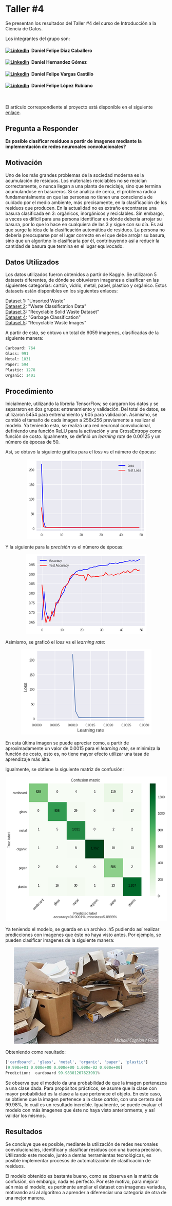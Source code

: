 # Taller #4
Se presentan los resultados del Taller #4 del curso de Introducción a la Ciencia de Datos.

Los integrantes del grupo son:

#### [![LinkedIn](https://img.shields.io/badge/linkedin-%230077B5.svg?style=for-the-badge&logo=linkedin&logoColor=white)](https://www.linkedin.com/in/daniel-felipe-d%C3%ADaz-caballero-8735ab234/) Daniel Felipe Díaz Caballero

#### [![LinkedIn](https://img.shields.io/badge/linkedin-%230077B5.svg?style=for-the-badge&logo=linkedin&logoColor=white)](https://www.linkedin.com/in/daniel-fabi%C3%A1n-hern%C3%A1ndez-g%C3%B3mez-05a43b221/) Daniel Hernandez Gómez

#### [![LinkedIn](https://img.shields.io/badge/linkedin-%230077B5.svg?style=for-the-badge&logo=linkedin&logoColor=white)](https://www.linkedin.com/in/daniel-vargas-castillo/) Daniel Felipe Vargas Castillo

#### [![LinkedIn](https://img.shields.io/badge/linkedin-%230077B5.svg?style=for-the-badge&logo=linkedin&logoColor=white)](https://www.linkedin.com/in/dflopez/) Daniel Felipe López Rubiano

<br>

El artículo correspondiente al proyecto está disponible en el siguiente [enlace](https://medium.com/@df.diazc/waste-management-using-neural-networks-20da7bbb81d7).

## Pregunta a Responder
**Es posible clasificar residuos a partir de imagenes mediante la implementación de redes neuronales convolucionales?**

## Motivación

Uno de los más grandes problemas de la sociedad moderna es la acumulación de residuos. Los materiales reciclables no se reciclan correctamente, o nunca llegan a una planta de reciclaje, sino que termina acumulandose en basureros. Si se analiza de cerca, el problema radica fundamentalmente en que las personas no tienen una consciencia de cuidado por el medio ambiente, más precisamente, en la clasificación de los residuos que producen. En la actualidad no es extraño encontrarse una basura clasificada en 3: orgánicos, inorgánicos y reciclables. Sin embargo, a veces es difícil para una persona identificar en dónde debería arrojar su basura, por lo que lo hace en cualquiera de las 3 y sigue con su día. Es así que surge la idea de la clasificación automática de residuos. La persona no debería preocuparse por el lugar correcto en el que debe arrojar su basura, sino que un algorítmo lo clasificaría por él, contribuyendo así a reducir la cantidad de basura que termina en el lugar equivocado.

## Datos Utilizados

Los datos utilizados fueron obtenidos a partir de Kaggle. Se utilizaron 5 datasets diferentes, de dónde se obtuvieron imagenes a clasificar en las siguientes categorías: cartón, vidrio, metal, papel, plastico y orgánico. Estos datasets están disponibles en los siguientes enlaces:

[Dataset 1](https://www.kaggle.com/datasets/roy2004/unsortedwaste): "Unsorted Waste"<br>
[Dataset 2](https://www.kaggle.com/datasets/techsash/waste-classification-data): "Waste Classification Data"<br>
[Dataset 3](https://www.kaggle.com/datasets/hseyinsaidkoca/recyclable-solid-waste-dataset-on-5-background-co): "Recyclable Solid Waste Dataset"<br>
[Dataset 4](https://www.kaggle.com/datasets/ionutandreivaduva/garbage-classification): "Garbage Classification"<br>
[Dataset 5](https://www.kaggle.com/datasets/sanjadrag24/recyclable-waste-images): "Recyclable Waste Images"<br>

A partir de esto, se obtuvo un total de 6059 imagenes, clasificadas de la siguiente manera:

```python
Carboard: 764
Glass: 991
Metal: 1031
Paper: 594
Plastic: 1278
Organic: 1401
```

## Procedimiento

Inicialmente, utilizando la librería TensorFlow, se cargaron los datos y se separaron en dos grupos: entrenamiento y validación. Del total de datos, se utilizaron 5454 para entrenamiento y 605 para validación. Asimismo, se cambió el tamaño de cada imagen a 256x256 previamente a realizar el modelo. Ya teniendo esto, se realizó una red neuronal convolucional, definiendo una función ReLU para la activación y una CrossEntropy como función de costo. Igualmente, se definió un *learning rate* de 0.00125 y un número de épocas de 50.

Así, se obtuvo la siguiente gráfica para el *loss* vs el número de épocas:

<p align="center">
  <img src="https://github.com/dfdiazc/IntroCienciaDatos4/blob/main/results/loss.png?raw=true">
</p>

Y la siguiente para la *precisión* vs el número de épocas:

<p align="center">
  <img src="https://github.com/dfdiazc/IntroCienciaDatos4/blob/main/results/accuracy.png?raw=true">
</p>

Asimismo, se graficó el *loss* vs el *learning rate*:

<p align="center">
  <img src="https://github.com/dfdiazc/IntroCienciaDatos4/blob/main/results/loss_vs_learning_rate.png?raw=true">
</p>

En esta última imagen se puede apreciar como, a partir de aproximadamente un valor de 0.0015 para el *learning rate*, se minimiza la función de costo, esto es, no tiene mayor efecto utilizar una tasa de aprendizaje más álta.

Igualmente, se obtiene la siguiente matríz de confusión:

<p align="center">
  <img src="https://github.com/dfdiazc/IntroCienciaDatos4/blob/main/results/confusion_matrix.png?raw=true">
</p>

Ya teniendo el modelo, se guarda en un archivo .h5 pudiendo así realizar predicciones con imagenes que éste no haya visto antes. Por ejemplo, se pueden clasificar imagenes de la siguiente manera:

<p align="center">
  <img src="https://github.com/dfdiazc/IntroCienciaDatos4/blob/main/results/prediction.jpg?raw=true">
</p>

Obteniendo como resultado:

```python
['cardboard', 'glass', 'metal', 'organic', 'paper', 'plastic']
[9.998e+01 0.000e+00 0.000e+00 1.000e-02 0.000e+00] 
Prediction:  cardboard 99.98301267623901%
```

Se observa que el modelo da una probabilidad de que la imagen pertenezca a una clase dada. Para propósitos prácticos, se asume que la clase con mayor probabilidad es la clase a la que pertenece el objeto. En este caso, se obtiene que la imagen pertenece a la clase *cartón*, con una certeza del 99.98%, lo cuál es un resultado increíble. Igualmente, se puede evaluar el modelo con más imagenes que éste no haya visto anteriormente, y así validar los mismos.

## Resultados

Se concluye que es posible, mediante la utilización de redes neuronales convolucionales, identificar y clasificar residuos con una buena precisión. Utilizando este modelo, junto a demás herramientas tecnológicas, es posible implementar procesos de automatización de clasificación de residuos.

El modelo obtenido es bastante bueno, como se observa en la matríz de confusión, sin embargo, nada es perfecto. Por este motivo, para mejorar aún más el modelo, es pertinente ampliar el dataset con imagenes variadas, motivando así al algorítmo a aprender a diferenciar una categoría de otra de una mejor manera.
